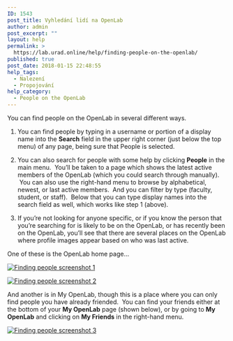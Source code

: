 ```yaml
---
ID: 1543
post_title: Vyhledání lidí na OpenLab
author: admin
post_excerpt: ""
layout: help
permalink: >
  https://lab.urad.online/help/finding-people-on-the-openlab/
published: true
post_date: 2018-01-15 22:48:55
help_tags:
  - Nalezení
  - Propojování
help_category:
  - People on the OpenLab
---
```

You can find people on the OpenLab in several different ways.

1. You can find people by typing in a username or portion of a display name into the <strong>Search</strong> field in the upper right corner (just below the top menu) of any page, being sure that People is selected.

2. You can also search for people with some help by clicking <strong>People</strong> in the main menu.  You’ll be taken to a page which shows the latest active members of the OpenLab (which you could search through manually).  You can also use the right-hand menu to browse by alphabetical, newest, or last active members.  And you can filter by type (faculty, student, or staff).  Below that you can type display names into the search field as well, which works like step 1 (above).

3. If you’re not looking for anyone specific, or if you know the person that you’re searching for is likely to be on the OpenLab, or has recently been on the OpenLab, you’ll see that there are several places on the OpenLab where profile images appear based on who was last active.

One of these is the OpenLab home page…

<a href="https://lab.urad.online/wp-content/uploads/2012/09/finding_people_on_the_openlab1.png"><img class="alignnone wp-image-36873 size-full" src="https://openlab.citytech.cuny.edu/wp-content/uploads/2012/09/finding_people_on_the_openlab1.png" alt="Finding people screenshot 1" /></a>
<p dir="ltr"><a href="https://lab.urad.online/wp-content/uploads/2012/09/finding_people_on_the_openlab2.png"><img class="alignnone wp-image-36874 size-full" title="Finding_People_3" src="https://openlab.citytech.cuny.edu/wp-content/uploads/2012/09/finding_people_on_the_openlab2.png" alt="Finding people screenshot 2" /></a></p>
<p dir="ltr">And another is in My OpenLab, though this is a place where you can only find people you have already friended.  You can find your friends either at the bottom of your <strong>My OpenLab</strong> page (shown below), or by going to <strong>My OpenLab</strong> and clicking on <strong>My Friends</strong> in the right-hand menu.</p>
<a href="https://lab.urad.online/wp-content/uploads/2012/09/finding_people_on_the_openlab3.png"><img class="alignnone wp-image-36875 size-full" title="Finding_People_2.png" src="https://openlab.citytech.cuny.edu/wp-content/uploads/2012/09/finding_people_on_the_openlab3.png" alt="Finding people screenshot 3" /></a>
